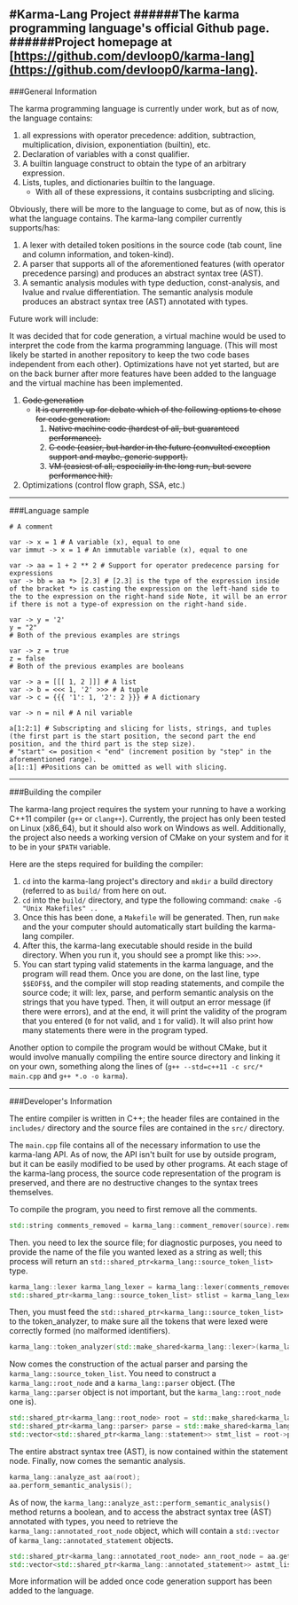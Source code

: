 #Karma-Lang Project
######The karma programming language's official Github page.
######Project homepage at [https://github.com/devloop0/karma-lang](https://github.com/devloop0/karma-lang).
----
###General Information

The karma programming language is currently under work, but as of now, the language contains:

 1. all expressions with operator precedence: addition, subtraction, multiplication, division, exponentiation (builtin), etc.
 2. Declaration of variables with a const qualifier.
 3. A builtin language construct to obtain the type of an arbitrary expression.
 4. Lists, tuples, and dictionaries builtin to the language.
 	* With all of these expressions, it contains susbcripting and slicing.
 
Obviously, there will be more to the language to come, but as of now, this is what the language contains. The karma-lang compiler currently supports/has:

 1. A lexer with detailed token positions in the source code (tab count, line and column information, and token-kind).
 2. A parser that supports all of the aforementioned features (with operator precedence parsing) and produces an abstract syntax tree (AST).
 3. A semantic analysis modules with type deduction, const-analysis, and lvalue and rvalue differentiation. The semantic analysis module produces an abstract syntax tree (AST) annotated with types.
 
Future work will include:

It was decided that for code generation, a virtual machine would be used to interpret the code from the karma programming language. (This will most likely be started in another repository to keep the two code bases independent from each other). Optimizations have not yet started, but are on the back burner after more features have been added to the language and the virtual machine has been implemented.

 1. ~~Code generation~~
 	* ~~It is currently up for debate which of the following options to chose for code generation:~~
    	1. ~~Native machine code (hardest of all, but guaranteed performance).~~
        2. ~~C code (easier, but harder in the future (convulted exception support and maybe, generic support).~~
        3. ~~VM (easiest of all, especially in the long run, but severe performance hit).~~ 
 2. Optimizations (control flow graph, SSA, etc.)

---
###Language sample

```
# A comment

var -> x = 1 # A variable (x), equal to one
var immut -> x = 1 # An immutable variable (x), equal to one

var -> aa = 1 + 2 ** 2 # Support for operator predecence parsing for expressions
var -> bb = aa *> [2.3] # [2.3] is the type of the expression inside of the bracket *> is casting the expression on the left-hand side to the to the expression on the right-hand side Note, it will be an error if there is not a type-of expression on the right-hand side.

var -> y = '2' 
y = "2"
# Both of the previous examples are strings

var -> z = true
z = false
# Both of the previous examples are booleans

var -> a = [[[ 1, 2 ]]] # A list
var -> b = <<< 1, '2' >>> # A tuple
var -> c = {{{ '1': 1, '2': 2 }}} # A dictionary

var -> n = nil # A nil variable

a[1:2:1] # Subscripting and slicing for lists, strings, and tuples (the first part is the start position, the second part the end position, and the third part is the step size). 
# "start" <= position < "end" (increment position by "step" in the aforementioned range).
a[1::1] #Positions can be omitted as well with slicing.
```
---
###Building the compiler

The karma-lang project requires the system your running to have a working C++11 compiler (`g++` or `clang++`). Currently, the project has only been tested on Linux (x86_64), but it should also work on Windows as well. Additionally, the project also needs a working version of CMake on your system and for it to be in your `$PATH` variable.

Here are the steps required for building the compiler:

 1. `cd` into the karma-lang project's directory and `mkdir` a build directory (referred to as `build/` from here on out.
 2. `cd` into the `build/` directory, and type the following command:
 	`cmake -G "Unix Makefiles" ..`
 3. Once this has been done, a `Makefile` will be generated. Then, run `make` and the your computer should automatically start building the karma-lang compiler.
 4. After this, the karma-lang executable should reside in the build directory. When you run it, you should see a prompt like this: `>>>`.
 5. You can start typing valid statements in the karma language, and the program will read them. Once you are done, on the last line, type `$$EOF$$`, and the compiler will stop reading statements, and compile the source code; it will: lex, parse, and perform semantic analysis on the strings that you have typed. Then, it will output an error message (if there were errors), and at the end, it will print the validity of the program that you entered (`0` for not valid, and `1` for valid). It will also print how many statements there were in the program typed.

Another option to compile the program would be without CMake, but it would involve manually compiling the entire source directory and linking it on your own, something along the lines of (`g++ --std=c++11 -c src/* main.cpp` and `g++ *.o -o karma`).

---
###Developer's Information

The entire compiler is written in C++; the header files are contained in the `includes/` directory and the source files are contained in the `src/` directory.

The `main.cpp` file contains all of the necessary information to use the karma-lang API. As of now, the API isn't built for use by outside program, but it can be easily modified to be used by other programs. At each stage of the karma-lang process, the source code representation of the program is preserved, and there are no destructive changes to the syntax trees themselves.

To compile the program, you need to first remove all the comments.
```c++
std::string comments_removed = karma_lang::comment_remover(source).remove_comments();
```

Then. you need to lex the source file; for diagnostic purposes, you need to provide the name of the file you wanted lexed as a string as well; this process will return an `std::shared_ptr<karma_lang::source_token_list>` type.
```c++
karma_lang::lexer karma_lang_lexer = karma_lang::lexer(comments_removed, file_name);
std::shared_ptr<karma_lang::source_token_list> stlist = karma_lang_lexer.lex(); // a temporary one is provided in the main.cpp file 
```

Then, you must feed the `std::shared_ptr<karma_lang::source_token_list>` to the token_analyzer, to make sure all the tokens that were lexed were correctly formed (no malformed identifiers).
```c++
karma_lang::token_analyzer(std::make_shared<karma_lang::lexer>(karma_lang_lexer)).analyze_source_token_list();
```

Now comes the construction of the actual parser and parsing the `karma_lang::source_token_list`. You need to construct a `karma_lang::root_node` and a `karma_lang::parser` object. (The `karma_lang::parser` object is not important, but the `karma_lang::root_node` one is).
```c++
std::shared_ptr<karma_lang::root_node> root = std::make_shared<karma_lang::root_node>(std::make_shared<karma_lang::lexer>(karma_lang_lexer), std::make_shared<karma_lang::diagnostics_reporter>(karma_lang_lexer.get_source_token_list()));
std::shared_ptr<karma_lang::parser> parse = std::make_shared<karma_lang::parser>(root);
std::vector<std::shared_ptr<karma_lang::statement>> stmt_list = root->parse_program(parse);
```

The entire abstract syntax tree (AST), is now contained within the statement node. Finally, now comes the semantic analysis.
```c++
karma_lang::analyze_ast aa(root);
aa.perform_semantic_analysis();
```

As of now, the `karma_lang::analyze_ast::perform_semantic_analysis()` method returns a boolean, and to access the abstract syntax tree (AST) annotated with types, you need to retrieve the `karma_lang::annotated_root_node` object, which will contain a `std::vector` of `karma_lang::annotated_statement` objects.
```c++
std::shared_ptr<karma_lang::annotated_root_node> ann_root_node = aa.get_annotated_root_node();
std::vector<std::shared_ptr<karma_lang::annotated_statement>> astmt_list = ann_root_node->get_annotated_statement_list();
```

More information will be added once code generation support has been added to the language.
